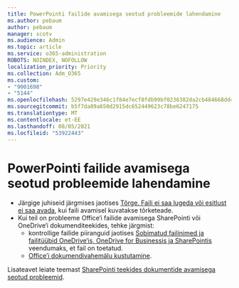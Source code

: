 ```yaml
---
title: PowerPointi failide avamisega seotud probleemide lahendamine
ms.author: pebaum
author: pebaum
manager: scotv
ms.audience: Admin
ms.topic: article
ms.service: o365-administration
ROBOTS: NOINDEX, NOFOLLOW
localization_priority: Priority
ms.collection: Adm_O365
ms.custom:
- "9001698"
- "5144"
ms.openlocfilehash: 5297e429e346c1f84e7ecf8fdb99bf0236382da2cb484668dd4b560027736979
ms.sourcegitcommit: b5f7da89a650d2915dc652449623c78be6247175
ms.translationtype: MT
ms.contentlocale: et-EE
ms.lasthandoff: 08/05/2021
ms.locfileid: "53922443"
---
```

# <a name="resolve-issues-opening-powerpoint-files"></a>PowerPointi failide avamisega seotud probleemide lahendamine

- Järgige juhiseid järgmises jaotises [Tõrge. Faili ei saa lugeda või esitlust ei saa avada](https://support.office.com/article/Error-Can-t-read-file-or-Presentation-cannot-be-opened-7f2f31e2-d4dd-4c1f-9e27-ba6fadf92d44), kui faili avamisel kuvatakse tõrketeade.
- Kui teil on probleeme Office‘i failide avamisega SharePointi või OneDrive‘i dokumenditeekides, tehke järgmist:
    - kontrollige failide piiranguid jaotises [Sobimatud failinimed ja failitüübid OneDrive‘is, OneDrive for Businessis ja SharePointis](https://support.office.com/article/64883a5d-228e-48f5-b3d2-eb39e07630fa) veendumaks, et fail on toetatud.
    - [Office’i dokumendivahemälu kustutamine](https://support.office.com/article/b1d3765e-d71b-4bb8-99ca-acd22c42995d).

Lisateavet leiate teemast [SharePointi teekides dokumentide avamisega seotud probleemid](https://support.office.com/article/31329fa1-4ad0-47fc-95d8-bb0c5b12a536).
